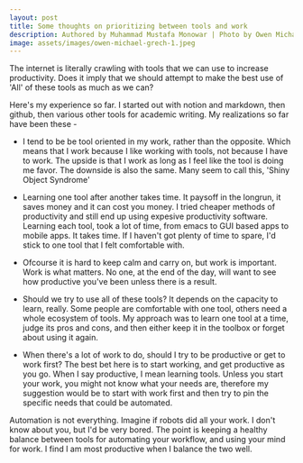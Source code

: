 ```yaml
---
layout: post
title: Some thoughts on prioritizing between tools and work
description: Authored by Muhammad Mustafa Monowar | Photo by Owen Michael Grech on Unsplash
image: assets/images/owen-michael-grech-1.jpeg
---
```


The internet is literally crawling with tools that we can use to increase productivity. Does it imply that we should attempt to make the best use of 'All' of these tools as much as we can?

Here's my experience so far. I started out with notion and markdown, then github, then various other tools for academic writing. My realizations so far have been these -

- I tend to be be tool oriented in my work, rather than the opposite. Which means that I work because I like working with tools, not because I have to work. The upside is that I work as long as I feel like the tool is doing me favor. The downside is also the same. Many seem to call this, 'Shiny Object Syndrome'

- Learning one tool after another takes time. It paysoff in the longrun, it saves money and it can cost you money. I tried cheaper methods of productivity and still end up using expesive productivity software. Learning each tool, took a lot of time, from emacs to GUI based apps to mobile apps. It takes time. If I haven't got plenty of time to spare, I'd stick to one tool that I felt comfortable with. 

- Ofcourse it is hard to keep calm and carry on, but work is important. Work is what matters. No one, at the end of the day, will want to see how productive you've been unless there is a result. 

- Should we try to use all of these tools? It depends on the capacity to learn, really. Some people are comfortable with one tool, others need a whole ecosystem of tools. My approach was to learn one tool at a time, judge its pros and cons, and then either keep it in the toolbox or forget about using it again.

- When there's a lot of work to do, should I try to be productive or get to work first? The best bet here is to start working, and get productive as you go. When I say productive, I mean learning tools. Unless you start your work, you might not know what your needs are, therefore my suggestion would be to start with work first and then try to pin the specific needs that could be automated.

Automation is not everything. Imagine if robots did all your work. I don't know about you, but I'd be very bored. The point is keeping a healthy balance between tools for automating your workflow, and using your mind for work. I find I am most productive when I balance the two well.